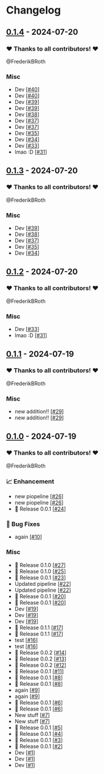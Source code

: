 # Changelog

## [0.1.4](https://github.com/FrederikBRoth/cv-adventure/releases/tag/0.1.4) - 2024-07-20

### ❤️ Thanks to all contributors! ❤️

@FrederikBRoth

### Misc

- Dev [[#40](https://github.com/FrederikBRoth/cv-adventure/pull/40)]
- Dev [[#40](https://github.com/FrederikBRoth/cv-adventure/pull/40)]
- Dev [[#39](https://github.com/FrederikBRoth/cv-adventure/pull/39)]
- Dev [[#39](https://github.com/FrederikBRoth/cv-adventure/pull/39)]
- Dev [[#38](https://github.com/FrederikBRoth/cv-adventure/pull/38)]
- Dev [[#37](https://github.com/FrederikBRoth/cv-adventure/pull/37)]
- Dev [[#37](https://github.com/FrederikBRoth/cv-adventure/pull/37)]
- Dev [[#35](https://github.com/FrederikBRoth/cv-adventure/pull/35)]
- Dev [[#34](https://github.com/FrederikBRoth/cv-adventure/pull/34)]
- Dev [[#33](https://github.com/FrederikBRoth/cv-adventure/pull/33)]
- lmao :D [[#31](https://github.com/FrederikBRoth/cv-adventure/pull/31)]

## [0.1.3](https://github.com/FrederikBRoth/cv-adventure/releases/tag/0.1.3) - 2024-07-20

### ❤️ Thanks to all contributors! ❤️

@FrederikBRoth

### Misc

- Dev [[#39](https://github.com/FrederikBRoth/cv-adventure/pull/39)]
- Dev [[#38](https://github.com/FrederikBRoth/cv-adventure/pull/38)]
- Dev [[#37](https://github.com/FrederikBRoth/cv-adventure/pull/37)]
- Dev [[#35](https://github.com/FrederikBRoth/cv-adventure/pull/35)]
- Dev [[#34](https://github.com/FrederikBRoth/cv-adventure/pull/34)]

## [0.1.2](https://github.com/FrederikBRoth/cv-adventure/releases/tag/0.1.2) - 2024-07-20

### ❤️ Thanks to all contributors! ❤️

@FrederikBRoth

### Misc

- Dev [[#33](https://github.com/FrederikBRoth/cv-adventure/pull/33)]
- lmao :D [[#31](https://github.com/FrederikBRoth/cv-adventure/pull/31)]

## [0.1.1](https://github.com/FrederikBRoth/cv-adventure/releases/tag/0.1.1) - 2024-07-19

### ❤️ Thanks to all contributors! ❤️

@FrederikBRoth

### Misc

- new addition!! [[#29](https://github.com/FrederikBRoth/cv-adventure/pull/29)]
- new addition!! [[#29](https://github.com/FrederikBRoth/cv-adventure/pull/29)]

## [0.1.0](https://github.com/FrederikBRoth/cv-adventure/releases/tag/0.1.0) - 2024-07-19

### ❤️ Thanks to all contributors! ❤️

@FrederikBRoth

### 📈 Enhancement

- new piopeline [[#26](https://github.com/FrederikBRoth/cv-adventure/pull/26)]
- new piopeline [[#26](https://github.com/FrederikBRoth/cv-adventure/pull/26)]
- 🎉 Release 0.0.1 [[#24](https://github.com/FrederikBRoth/cv-adventure/pull/24)]

### 🐛 Bug Fixes

- again [[#10](https://github.com/FrederikBRoth/cv-adventure/pull/10)]

### Misc

- 🎉 Release 0.1.0 [[#27](https://github.com/FrederikBRoth/cv-adventure/pull/27)]
- 🎉 Release 0.1.0 [[#25](https://github.com/FrederikBRoth/cv-adventure/pull/25)]
- 🎉 Release 0.0.1 [[#23](https://github.com/FrederikBRoth/cv-adventure/pull/23)]
- Updated pipeline [[#22](https://github.com/FrederikBRoth/cv-adventure/pull/22)]
- Updated pipeline [[#22](https://github.com/FrederikBRoth/cv-adventure/pull/22)]
- 🎉 Release 0.0.1 [[#20](https://github.com/FrederikBRoth/cv-adventure/pull/20)]
- 🎉 Release 0.0.1 [[#20](https://github.com/FrederikBRoth/cv-adventure/pull/20)]
- Dev [[#19](https://github.com/FrederikBRoth/cv-adventure/pull/19)]
- Dev [[#19](https://github.com/FrederikBRoth/cv-adventure/pull/19)]
- Dev [[#19](https://github.com/FrederikBRoth/cv-adventure/pull/19)]
- 🎉 Release 0.1.1 [[#17](https://github.com/FrederikBRoth/cv-adventure/pull/17)]
- 🎉 Release 0.1.1 [[#17](https://github.com/FrederikBRoth/cv-adventure/pull/17)]
- test [[#16](https://github.com/FrederikBRoth/cv-adventure/pull/16)]
- test [[#16](https://github.com/FrederikBRoth/cv-adventure/pull/16)]
- 🎉 Release 0.0.2 [[#14](https://github.com/FrederikBRoth/cv-adventure/pull/14)]
- 🎉 Release 0.0.2 [[#13](https://github.com/FrederikBRoth/cv-adventure/pull/13)]
- 🎉 Release 0.0.2 [[#12](https://github.com/FrederikBRoth/cv-adventure/pull/12)]
- 🎉 Release 0.0.1 [[#11](https://github.com/FrederikBRoth/cv-adventure/pull/11)]
- 🎉 Release 0.0.1 [[#8](https://github.com/FrederikBRoth/cv-adventure/pull/8)]
- 🎉 Release 0.0.1 [[#8](https://github.com/FrederikBRoth/cv-adventure/pull/8)]
- again [[#9](https://github.com/FrederikBRoth/cv-adventure/pull/9)]
- again [[#9](https://github.com/FrederikBRoth/cv-adventure/pull/9)]
- 🎉 Release 0.0.1 [[#6](https://github.com/FrederikBRoth/cv-adventure/pull/6)]
- 🎉 Release 0.0.1 [[#6](https://github.com/FrederikBRoth/cv-adventure/pull/6)]
- New stuff [[#7](https://github.com/FrederikBRoth/cv-adventure/pull/7)]
- New stuff [[#7](https://github.com/FrederikBRoth/cv-adventure/pull/7)]
- 🎉 Release 0.0.1 [[#5](https://github.com/FrederikBRoth/cv-adventure/pull/5)]
- 🎉 Release 0.0.1 [[#4](https://github.com/FrederikBRoth/cv-adventure/pull/4)]
- 🎉 Release 0.0.1 [[#3](https://github.com/FrederikBRoth/cv-adventure/pull/3)]
- 🎉 Release 0.0.1 [[#2](https://github.com/FrederikBRoth/cv-adventure/pull/2)]
- Dev [[#1](https://github.com/FrederikBRoth/cv-adventure/pull/1)]
- Dev [[#1](https://github.com/FrederikBRoth/cv-adventure/pull/1)]
- Dev [[#1](https://github.com/FrederikBRoth/cv-adventure/pull/1)]
